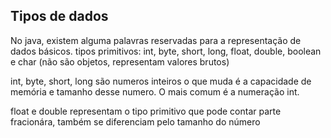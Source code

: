 ## Tipos de dados
No java, existem alguma palavras reservadas para a representação de dados básicos.
tipos primitivos: int, byte, short, long, float, double, boolean e char (não são objetos, representam valores brutos)

int, byte, short, long são numeros inteiros o que muda é a capacidade de memória e tamanho desse numero. O mais comum é a numeração int.

float e double representam o tipo primitivo que pode contar parte fracionára, também se diferenciam pelo tamanho do número 

